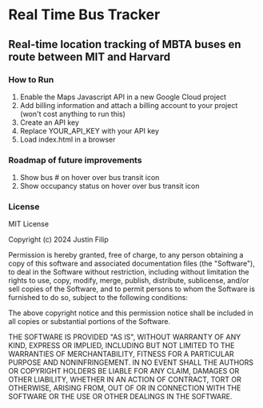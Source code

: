 # Real Time Bus Tracker

## Real-time location tracking of MBTA buses en route between MIT and Harvard

### How to Run
1) Enable the Maps Javascript API in a new Google Cloud project
2) Add billing information and attach a billing account to your project (won't cost anything to run this)
3) Create an API key
4) Replace YOUR_API_KEY with your API key
5) Load index.html in a browser

### Roadmap of future improvements
1) Show bus # on hover over bus transit icon
2) Show occupancy status on hover over bus transit icon

### License
MIT License

Copyright (c) 2024 Justin Filip

Permission is hereby granted, free of charge, to any person obtaining a copy
of this software and associated documentation files (the "Software"), to deal
in the Software without restriction, including without limitation the rights
to use, copy, modify, merge, publish, distribute, sublicense, and/or sell
copies of the Software, and to permit persons to whom the Software is
furnished to do so, subject to the following conditions:

The above copyright notice and this permission notice shall be included in all
copies or substantial portions of the Software.

THE SOFTWARE IS PROVIDED "AS IS", WITHOUT WARRANTY OF ANY KIND, EXPRESS OR
IMPLIED, INCLUDING BUT NOT LIMITED TO THE WARRANTIES OF MERCHANTABILITY,
FITNESS FOR A PARTICULAR PURPOSE AND NONINFRINGEMENT. IN NO EVENT SHALL THE
AUTHORS OR COPYRIGHT HOLDERS BE LIABLE FOR ANY CLAIM, DAMAGES OR OTHER
LIABILITY, WHETHER IN AN ACTION OF CONTRACT, TORT OR OTHERWISE, ARISING FROM,
OUT OF OR IN CONNECTION WITH THE SOFTWARE OR THE USE OR OTHER DEALINGS IN THE
SOFTWARE.